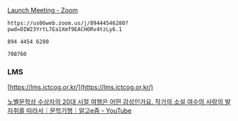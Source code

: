 [Launch Meeting - Zoom](https://us06web.zoom.us/j/89444546280?pwd=DIW23YrtL7Ea1Xmf9EACHORv4tzLy6.1)

```줌
https://us06web.zoom.us/j/89444546280?pwd=DIW23YrtL7Ea1Xmf9EACHORv4tzLy6.1
```

```회의ID
894 4454 6280
```

```암호
708760
```

### LMS

[https://lms.ictcog.or.kr/](https://lms.ictcog.or.kr/)

[노벨문학상 수상자의 20대 시절 여행은 어떤 감성인가요. 작가의 소설 여수의 사랑의 발자취를 따라서｜문학기행｜알고e즘 - YouTube](https://www.youtube.com/watch?v=XBzGRTr6ZEs)

